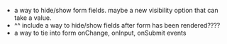 - a way to hide/show form fields. maybe a new visibility option that can take a value.
- ^^ include a way to hide/show fields after form has been rendered????
- a way to tie into form onChange, onInput, onSubmit events
